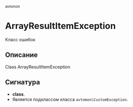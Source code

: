 <small>avtomon</small>

ArrayResultItemException
========================

Класс ошибок

Описание
-----------

Class ArrayResultItemException

Сигнатура
---------

- **class**.
- Является подклассом класса `avtomon\CustomException`.
